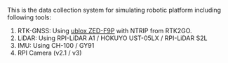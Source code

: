 This is the data collection system for simulating robotic platform including following tools:  
1. RTK-GNSS: Using [ublox ZED-F9P](https://ricelee.com/product/zed-f9p-gps-rtk-hat) with NTRIP from RTK2GO.  
2. LiDAR: Using RPI-LiDAR A1 / HOKUYO UST-05LX / RPI-LiDAR S2L
3. IMU: Using CH-100 / GY91
4. RPI Camera (v2.1 / v3)
